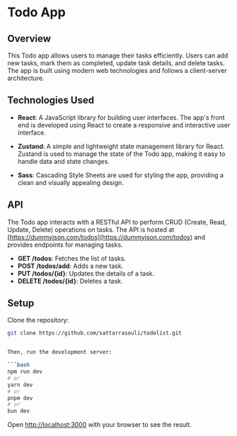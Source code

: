 # Todo App

## Overview

This Todo app allows users to manage their tasks efficiently. Users can add new tasks, mark them as completed, update task details, and delete tasks. The app is built using modern web technologies and follows a client-server architecture.

## Technologies Used

- **React**: A JavaScript library for building user interfaces. The app's front end is developed using React to create a responsive and interactive user interface.

- **Zustand**: A simple and lightweight state management library for React. Zustand is used to manage the state of the Todo app, making it easy to handle data and state changes.

- **Sass**: Cascading Style Sheets are used for styling the app, providing a clean and visually appealing design.

## API

The Todo app interacts with a RESTful API to perform CRUD (Create, Read, Update, Delete) operations on tasks. The API is hosted at [https://dummyjson.com/todos](https://dummyjson.com/todos) and provides endpoints for managing tasks.

- **GET /todos**: Fetches the list of tasks.
- **POST /todos/add**: Adds a new task.
- **PUT /todos/{id}**: Updates the details of a task.
- **DELETE /todos/{id}**: Deletes a task.

## Setup

 Clone the repository:

   ```bash
   git clone https://github.com/sattarrasouli/todolist.git


Then, run the development server:

```bash
npm run dev
# or
yarn dev
# or
pnpm dev
# or
bun dev
```

Open [http://localhost:3000](http://localhost:3000) with your browser to see the result.
